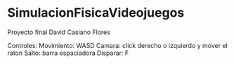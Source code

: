 # SimulacionFisicaVideojuegos
Proyecto final David Casiano Flores

Controles:
Movimiento: WASD
Camara: click derecho o izquierdo y mover el raton
Salto: barra espaciadora
Disparar: F